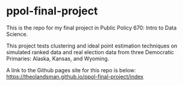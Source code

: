 # ppol-final-project

This is the repo for my final project in Public Policy 670: Intro to Data Science.

This project tests clustering and ideal point estimation techniques on simulated ranked data and real election data from three Democratic Primaries: Alaska, Kansas, and Wyoming. 

A link to the Github pages site for this repo is below: 
https://theolandsman.github.io/ppol-final-project/index

